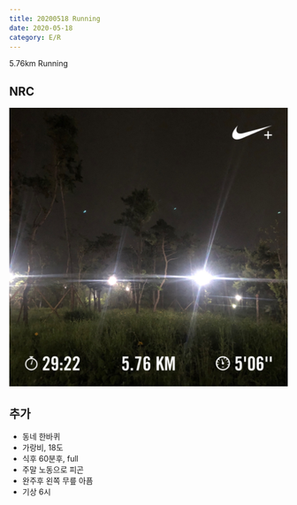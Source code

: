 ```yaml
---
title: 20200518 Running 
date: 2020-05-18
category: E/R
---
```


5.76km Running

## NRC

![2020](/img/20200518.jpg)

## 추가

*   동네 한바퀴
*   가랑비, 18도
*   식후 60분후, full
*   주말 노동으로 피곤
*   완주후 왼쪽 무릎 아픔
*   기상 6시
